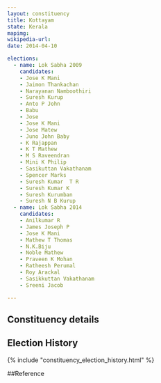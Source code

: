 ```yaml
---
layout: constituency
title: Kottayam
state: Kerala
mapimg: 
wikipedia-url: 
date: 2014-04-10

elections: 
  - name: Lok Sabha 2009
    candidates: 
    - Jose K Mani 
    - Jaimon Thankachan 
    - Narayanan Namboothiri 
    - Suresh Kurup 
    - Anto P John 
    - Babu 
    - Jose 
    - Jose K Mani 
    - Jose Matew 
    - Juno John Baby 
    - K Rajappan 
    - K T Mathew 
    - M S Raveendran 
    - Mini K Philip 
    - Sasikuttan Vakathanam 
    - Spencer Marks 
    - Suresh Kumar  T R 
    - Suresh Kumar K 
    - Suresh Kurumban 
    - Suresh N B Kurup  
  - name: Lok Sabha 2014
    candidates: 
    - Anilkumar R 
    - James Joseph P 
    - Jose K Mani 
    - Mathew T Thomas 
    - N.K.Biju 
    - Noble Mathew 
    - Praveen K Mohan 
    - Ratheesh Perumal 
    - Roy Arackal 
    - Sasikkuttan Vakathanam 
    - Sreeni Jacob  

---
```


## Constituency details


## Election History
{% include "constituency_election_history.html" %}

##Reference
